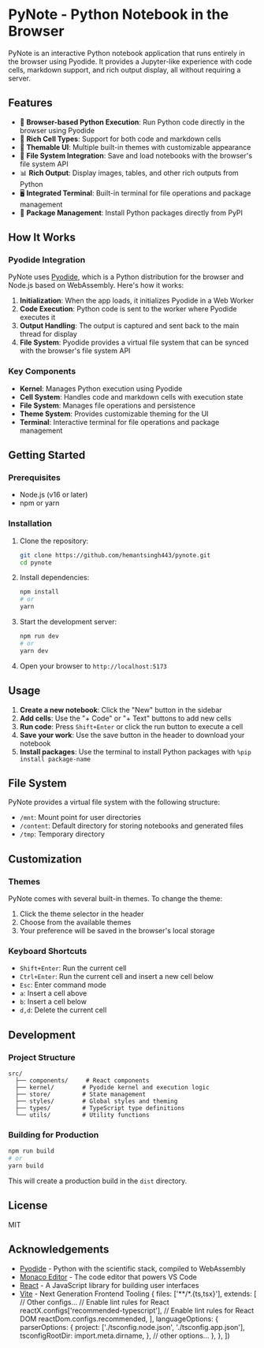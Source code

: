# PyNote - Python Notebook in the Browser

PyNote is an interactive Python notebook application that runs entirely in the browser using Pyodide. It provides a Jupyter-like experience with code cells, markdown support, and rich output display, all without requiring a server.

## Features

- 🐍 **Browser-based Python Execution**: Run Python code directly in the browser using Pyodide
- 📝 **Rich Cell Types**: Support for both code and markdown cells
- 🎨 **Themable UI**: Multiple built-in themes with customizable appearance
- 💾 **File System Integration**: Save and load notebooks with the browser's file system API
- 📊 **Rich Output**: Display images, tables, and other rich outputs from Python
- 🖥️ **Integrated Terminal**: Built-in terminal for file operations and package management
- 🔌 **Package Management**: Install Python packages directly from PyPI

## How It Works

### Pyodide Integration

PyNote uses [Pyodide](https://pyodide.org/), which is a Python distribution for the browser and Node.js based on WebAssembly. Here's how it works:

1. **Initialization**: When the app loads, it initializes Pyodide in a Web Worker
2. **Code Execution**: Python code is sent to the worker where Pyodide executes it
3. **Output Handling**: The output is captured and sent back to the main thread for display
4. **File System**: Pyodide provides a virtual file system that can be synced with the browser's file system API

### Key Components

- **Kernel**: Manages Python execution using Pyodide
- **Cell System**: Handles code and markdown cells with execution state
- **File System**: Manages file operations and persistence
- **Theme System**: Provides customizable theming for the UI
- **Terminal**: Interactive terminal for file operations and package management

## Getting Started

### Prerequisites

- Node.js (v16 or later)
- npm or yarn

### Installation

1. Clone the repository:
   ```bash
   git clone https://github.com/hemantsingh443/pynote.git
   cd pynote
   ```

2. Install dependencies:
   ```bash
   npm install
   # or
   yarn
   ```

3. Start the development server:
   ```bash
   npm run dev
   # or
   yarn dev
   ```

4. Open your browser to `http://localhost:5173`

## Usage

1. **Create a new notebook**: Click the "New" button in the sidebar
2. **Add cells**: Use the "+ Code" or "+ Text" buttons to add new cells
3. **Run code**: Press `Shift+Enter` or click the run button to execute a cell
4. **Save your work**: Use the save button in the header to download your notebook
5. **Install packages**: Use the terminal to install Python packages with `%pip install package-name`

## File System

PyNote provides a virtual file system with the following structure:

- `/mnt`: Mount point for user directories
- `/content`: Default directory for storing notebooks and generated files
- `/tmp`: Temporary directory

## Customization

### Themes

PyNote comes with several built-in themes. To change the theme:

1. Click the theme selector in the header
2. Choose from the available themes
3. Your preference will be saved in the browser's local storage

### Keyboard Shortcuts

- `Shift+Enter`: Run the current cell
- `Ctrl+Enter`: Run the current cell and insert a new cell below
- `Esc`: Enter command mode
- `a`: Insert a cell above
- `b`: Insert a cell below
- `d,d`: Delete the current cell

## Development

### Project Structure

```
src/
  ├── components/     # React components
  ├── kernel/        # Pyodide kernel and execution logic
  ├── store/         # State management
  ├── styles/        # Global styles and theming
  ├── types/         # TypeScript type definitions
  └── utils/         # Utility functions
```

### Building for Production

```bash
npm run build
# or
yarn build
```

This will create a production build in the `dist` directory.

## License

MIT

## Acknowledgements

- [Pyodide](https://pyodide.org/) - Python with the scientific stack, compiled to WebAssembly
- [Monaco Editor](https://microsoft.github.io/monaco-editor/) - The code editor that powers VS Code
- [React](https://reactjs.org/) - A JavaScript library for building user interfaces
- [Vite](https://vitejs.dev/) - Next Generation Frontend Tooling
  {
    files: ['**/*.{ts,tsx}'],
    extends: [
      // Other configs...
      // Enable lint rules for React
      reactX.configs['recommended-typescript'],
      // Enable lint rules for React DOM
      reactDom.configs.recommended,
    ],
    languageOptions: {
      parserOptions: {
        project: ['./tsconfig.node.json', './tsconfig.app.json'],
        tsconfigRootDir: import.meta.dirname,
      },
      // other options...
    },
  },
])
```
